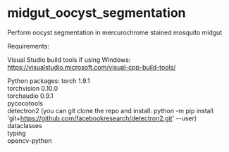 # midgut_oocyst_segmentation
Perform oocyst segmentation in mercurochrome stained mosquito midgut


Requirements:

Visual Studio build tools if using Windows:
https://visualstudio.microsoft.com/visual-cpp-build-tools/

Python packages:
torch 1.9.1  
torchvision 0.10.0  
torchaudio 0.9.1  
pycocotools   
detectron2 (you can git clone the repo and install: python -m pip install 'git+https://github.com/facebookresearch/detectron2.git' --user)  
dataclasses  
typing  
opencv-python  
